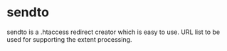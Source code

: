sendto
======

sendto is a .htaccess redirect creator which is easy to use.   URL list to be used for supporting the extent processing.
